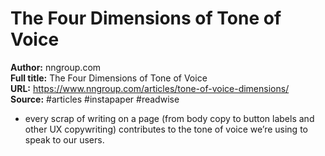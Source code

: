 # The Four Dimensions of Tone of Voice

**Author:** nngroup.com  
**Full title:** The Four Dimensions of Tone of Voice  
**URL:** https://www.nngroup.com/articles/tone-of-voice-dimensions/  
**Source:** #articles #instapaper #readwise

- every scrap of writing on a page (from body copy to button labels and other UX copywriting) contributes to the tone of voice we’re using to speak to our users. 
   
